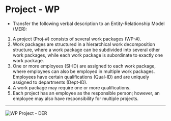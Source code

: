 # Project - WP

- Transfer the following verbal description to an Entity-Relationship Model (MER):

1. A project (Proj-#) consists of several work packages (WP-#).
2. Work packages are structured in a hierarchical work decomposition structure, where a work package can be subdivided into several other work packages, while each work package is subordinate to exactly one work package.
3. One or more employees (SI-ID) are assigned to each work package, where employees can also be employed in multiple work packages. Employees have certain qualifications (Qual-ID) and are uniquely assigned to departments (Dept-ID).
4. A work package may require one or more qualifications.
5. Each project has an employee as the responsible person; however, an employee may also have responsibility for multiple projects.

---

![WP Project - DER](https://i.imgur.com/kUtpblQ.png)